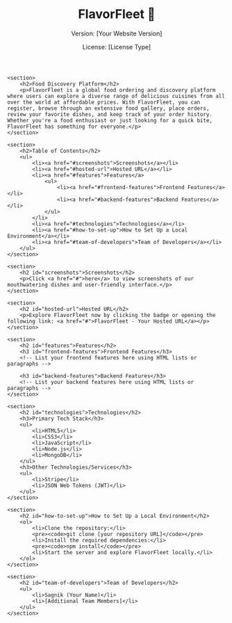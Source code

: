 <!DOCTYPE html>
<html>
<head>
    <title>FlavorFleet 🍔</title>
    <style>
        /* Add your CSS styles here */
    </style>
</head>
<body>
    <header>
        <h1>FlavorFleet 🍔</h1>
        <p>Version: [Your Website Version]</p>
        <p>License: [License Type]</p>
    </header>
    
    <section>
        <h2>Food Discovery Platform</h2>
        <p>FlavorFleet is a global food ordering and discovery platform where users can explore a diverse range of delicious cuisines from all over the world at affordable prices. With FlavorFleet, you can register, browse through an extensive food gallery, place orders, review your favorite dishes, and keep track of your order history. Whether you're a food enthusiast or just looking for a quick bite, FlavorFleet has something for everyone.</p>
    </section>
    
    <section>
        <h2>Table of Contents</h2>
        <ul>
            <li><a href="#screenshots">Screenshots</a></li>
            <li><a href="#hosted-url">Hosted URL</a></li>
            <li><a href="#features">Features</a>
                <ul>
                    <li><a href="#frontend-features">Frontend Features</a></li>
                    <li><a href="#backend-features">Backend Features</a></li>
                </ul>
            </li>
            <li><a href="#technologies">Technologies</a></li>
            <li><a href="#how-to-set-up">How to Set Up a Local Environment</a></li>
            <li><a href="#team-of-developers">Team of Developers</a></li>
        </ul>
    </section>
    
    <section>
        <h2 id="screenshots">Screenshots</h2>
        <p>Click <a href="#">here</a> to view screenshots of our mouthwatering dishes and user-friendly interface.</p>
    </section>
    
    <section>
        <h2 id="hosted-url">Hosted URL</h2>
        <p>Explore FlavorFleet now by clicking the badge or opening the following link: <a href="#">FlavorFleet - Your Hosted URL</a></p>
    </section>
    
    <section>
        <h2 id="features">Features</h2>
        <h3 id="frontend-features">Frontend Features</h3>
        <!-- List your frontend features here using HTML lists or paragraphs -->
        
        <h3 id="backend-features">Backend Features</h3>
        <!-- List your backend features here using HTML lists or paragraphs -->
    </section>
    
    <section>
        <h2 id="technologies">Technologies</h2>
        <h3>Primary Tech Stack</h3>
        <ul>
            <li>HTML5</li>
            <li>CSS3</li>
            <li>JavaScript</li>
            <li>Node.js</li>
            <li>MongoDB</li>
        </ul>
        <h3>Other Technologies/Services</h3>
        <ul>
            <li>Stripe</li>
            <li>JSON Web Tokens (JWT)</li>
        </ul>
    </section>
    
    <section>
        <h2 id="how-to-set-up">How to Set Up a Local Environment</h2>
        <ol>
            <li>Clone the repository:</li>
            <pre><code>git clone [your repository URL]</code></pre>
            <li>Install the required dependencies:</li>
            <pre><code>npm install</code></pre>
            <li>Start the server and explore FlavorFleet locally.</li>
        </ol>
    </section>
    
    <section>
        <h2 id="team-of-developers">Team of Developers</h2>
        <ul>
            <li>Sagnik (Your Name)</li>
            <li>[Additional Team Members]</li>
        </ul>
    </section>
</body>
</html>



